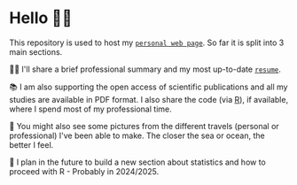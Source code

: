 # Hello 👋🏼

This repository is used to host my [`personal web page`](https://JayCrlt.github.io/JayCrlt.github.io/). So far it is split into 3 main sections.

🙎🏼 I'll share a brief professional summary and my most up-to-date [`resume`](https://jaycrlt.github.io/Papers/CARLOT_CV.pdf).

📚 I am also supporting the open access of scientific publications and all my studies are available in PDF format. I also share the code (via [R](https://posit.co)), if available, where I spend most of my professional time.

📸 You might also see some pictures from the different travels (personal or professional) I've been able to make. The closer the sea or ocean, the better I feel.

🎥 I plan in the future to build a new section about statistics and how to proceed with R - Probably in 2024/2025.